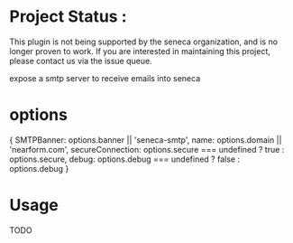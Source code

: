 # Project Status :
This plugin is not being supported by the seneca organization,  and is no longer proven to work.
If you are interested in maintaining this project, please contact us via the issue queue.

expose a smtp server to receive emails into seneca


# options

  {
    SMTPBanner:       options.banner || 'seneca-smtp',
    name:             options.domain || 'nearform.com',
    secureConnection: options.secure === undefined ? true  : options.secure,
    debug:            options.debug  === undefined ? false : options.debug
  }


# Usage

TODO
